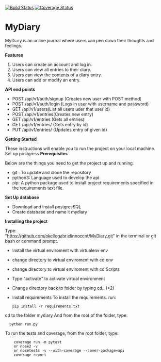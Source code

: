 [![Build Status](https://travis-ci.org/okellogabrielinnocent/MyDiary.svg?branch=master)](https://travis-ci.org/okellogabrielinnocent/MyDiary?branch=develop)
[![Coverage Status](https://coveralls.io/repos/github/okellogabrielinnocent/MyDiary/badge.svg?branch=challenge3)](https://coveralls.io/github/okellogabrielinnocent/MyDiary?branch=challenge3)
# MyDiary
 MyDiary is an online journal where users can pen down their thoughts and feelings.

**Features**
1. Users can create an account and log in.
2. Users can view all entries to their diary.
3. Users can view the contents of a diary entry.
4. Users can add or modify an entry.

**API end points**

- POST /api/v1/auth/signup (Creates new user with POST method)
- POST /api/v1/auth/login (Logs in user with username and password)
- GET /api/v1/users(List all users uder that user id)
- POST /api/v1/entries(Creates new entry)
- GET /api/v1/entries (Gets all entries)
- GET /api/v1/entries/<entryId> (Gets entry by id)
- PUT /api/v1/entries/<entryId> (Updates entry of given id)


**Getting Started**

These instructions will enable you to run the project on your local machine.
Set up postgress
**Prerequisites**

Below are the things you need to get the project up and running.

- git : To update and clone the repository
- python3: Language used to develop the api
- pip: A python package used to install project requirements specified in the requirements text file.

 **Set Up database**
 - Download and install postgresSQL
 - Create database and name it mydiary
 
**Installing the project**

Type:        
       "https://github.com/okellogabrielinnocent/MyDiary.git"
  in the terminal or git bash or command prompt.
- Install the virtual enviroment with virtualenv env
- change directory to virtual enviroment with cd env
- change directory to virtual enviroment with cd Scripts
- Type "activate" to activate virtual environment
- Change directory back to folder by typing cd.. (*2)
- Install requirements
To install the requirements. run:

      pip install -r requirements.txt

cd to the folder mydiary
And from the root of the folder, type:
      
      python run.py
      
To run the tests and coverage, from the root folder, type: 
        
        coverage run -m pytest 
        or nose2 -v
        or nosetests -v --with-coverage --cover-package=api
        coverage report
